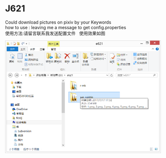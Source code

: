 # J621
Could download pictures on pixiv by your Keywords  
how to use : leaving me a message to get config.properties  
使用方法:请留言联系我发送配置文件   
使用效果如图  

![example](https://github.com/lunza/J621/blob/master/images/1.png)  

